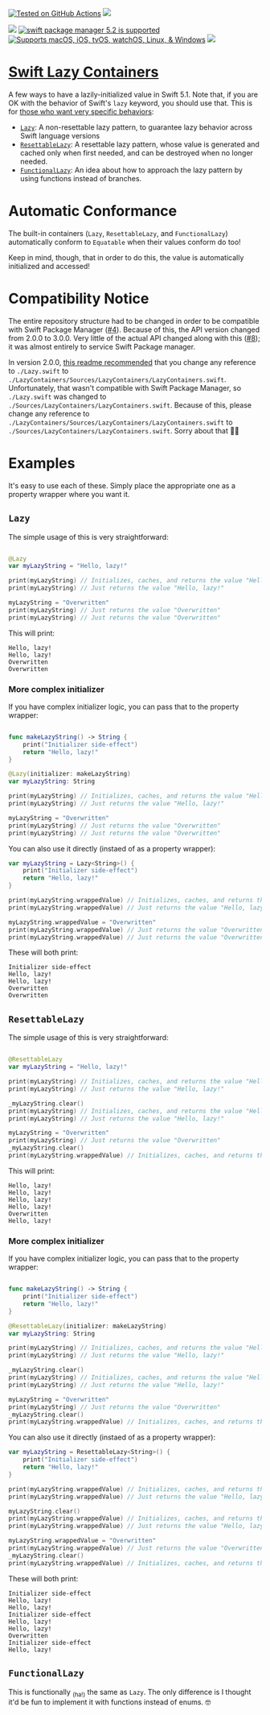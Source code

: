 [![Tested on GitHub Actions](https://github.com/RougeWare/swift-lazy-containers/actions/workflows/swift.yml/badge.svg)](https://github.com/RougeWare/swift-lazy-containers/actions/workflows/swift.yml) [![](https://www.codefactor.io/repository/github/rougeware/swift-lazy-containers/badge)](https://www.codefactor.io/repository/github/rougeware/swift-lazy-containers)

[![](https://img.shields.io/endpoint?url=https%3A%2F%2Fswiftpackageindex.com%2Fapi%2Fpackages%2FRougeWare%2FSwift-Lazy-Containers%2Fbadge%3Ftype%3Dswift-versions)](https://swiftpackageindex.com/RougeWare/Swift-Lazy-Containers) [![swift package manager 5.2 is supported](https://img.shields.io/badge/swift%20package%20manager-5.2-brightgreen.svg)](https://swift.org/package-manager) [![Supports macOS, iOS, tvOS, watchOS, Linux, & Windows](https://img.shields.io/endpoint?url=https%3A%2F%2Fswiftpackageindex.com%2Fapi%2Fpackages%2FRougeWare%2FSwift-Lazy-Containers%2Fbadge%3Ftype%3Dplatforms)](https://swiftpackageindex.com/RougeWare/Swift-Lazy-Containers) 
[![](https://img.shields.io/github/release-date/rougeware/swift-lazy-containers?label=latest%20release)](https://github.com/RougeWare/Swift-Lazy-Containers/releases/latest)



# [Swift Lazy Containers](https://github.com/RougeWare/Swift-Lazy-Patterns) #
A few ways to have a lazily-initialized value in Swift 5.1. Note that, if you are OK with the behavior of Swift's `lazy` keyword, you should use that. This is for [those who want very specific behaviors](https://stackoverflow.com/a/40847994/3939277):

 * [`Lazy`](https://github.com/RougeWare/Swift-Lazy-Patterns/blob/master/Sources/LazyContainers/LazyContainers.swift#L184-L248): A non-resettable lazy pattern, to guarantee lazy behavior across Swift language versions
 * [`ResettableLazy`](https://github.com/RougeWare/Swift-Lazy-Patterns/blob/master/Sources/LazyContainers/LazyContainers.swift#L252-L330): A resettable lazy pattern, whose value is generated and cached only when first needed, and can be destroyed when no longer needed.
 * [`FunctionalLazy`](https://github.com/RougeWare/Swift-Lazy-Patterns/blob/master/Sources/LazyContainers/LazyContainers.swift#L334-L444): An idea about how to approach the lazy pattern by using functions instead of branches.



# Automatic Conformance #

The built-in containers (`Lazy`, `ResettableLazy`, and `FunctionalLazy`) automatically conform to `Equatable` when their values conform do too!

Keep in mind, though, that in order to do this, the value is automatically initialized and accessed!



# Compatibility Notice #

The entire repository structure had to be changed in order to be compatible with Swift Package Manager ([#4](https://github.com/RougeWare/Swift-Lazy-Patterns/issues/4)). Because of this, the API version changed from 2.0.0 to 3.0.0. Very little of the actual API changed along with this ([#8](https://github.com/RougeWare/Swift-Lazy-Patterns/issues/8)); it was almost entirely to service Swift Package manager.

In version 2.0.0, [this readme recommended](https://github.com/RougeWare/Swift-Lazy-Patterns/commit/68fd42023fe5642dd9841ea1411027f6cbc1032f#diff-04c6e90faac2675aa89e2176d2eec7d8) that you change any reference to `./Lazy.swift` to `./LazyContainers/Sources/LazyContainers/LazyContainers.swift`. Unfortunately, that wasn't compatible with Swift Package Manager, so `./Lazy.swift` was changed to `./Sources/LazyContainers/LazyContainers.swift`. Because of this, please change any reference to `./LazyContainers/Sources/LazyContainers/LazyContainers.swift` to `./Sources/LazyContainers/LazyContainers.swift`. Sorry about that 🤷🏽‍



# Examples #

It's easy to use each of these. Simply place the appropriate one as a property wrapper where you want it.


## `Lazy` ##

The simple usage of this is very straightforward:

```swift

@Lazy
var myLazyString = "Hello, lazy!"

print(myLazyString) // Initializes, caches, and returns the value "Hello, lazy!"
print(myLazyString) // Just returns the value "Hello, lazy!"

myLazyString = "Overwritten"
print(myLazyString) // Just returns the value "Overwritten"
print(myLazyString) // Just returns the value "Overwritten"
```

This will print:

```plain
Hello, lazy!
Hello, lazy!
Overwritten
Overwritten
```

### More complex initializer ##

If you have complex initializer logic, you can pass that to the property wrapper:

```swift

func makeLazyString() -> String {
    print("Initializer side-effect")
    return "Hello, lazy!"
}

@Lazy(initializer: makeLazyString)
var myLazyString: String

print(myLazyString) // Initializes, caches, and returns the value "Hello, lazy!"
print(myLazyString) // Just returns the value "Hello, lazy!"

myLazyString = "Overwritten"
print(myLazyString) // Just returns the value "Overwritten"
print(myLazyString) // Just returns the value "Overwritten"
```

You can also use it directly (instaed of as a property wrapper):

```swift
var myLazyString = Lazy<String>() {
    print("Initializer side-effect")
    return "Hello, lazy!"
}

print(myLazyString.wrappedValue) // Initializes, caches, and returns the value "Hello, lazy!"
print(myLazyString.wrappedValue) // Just returns the value "Hello, lazy!"

myLazyString.wrappedValue = "Overwritten"
print(myLazyString.wrappedValue) // Just returns the value "Overwritten"
print(myLazyString.wrappedValue) // Just returns the value "Overwritten"
```

These will both print:

```plain
Initializer side-effect
Hello, lazy!
Hello, lazy!
Overwritten
Overwritten
```


## `ResettableLazy` ##

The simple usage of this is very straightforward:

```swift

@ResettableLazy
var myLazyString = "Hello, lazy!"

print(myLazyString) // Initializes, caches, and returns the value "Hello, lazy!"
print(myLazyString) // Just returns the value "Hello, lazy!"

_myLazyString.clear()
print(myLazyString) // Initializes, caches, and returns the value "Hello, lazy!"
print(myLazyString) // Just returns the value "Hello, lazy!"

myLazyString = "Overwritten"
print(myLazyString) // Just returns the value "Overwritten"
_myLazyString.clear()
print(myLazyString.wrappedValue) // Initializes, caches, and returns the value  "Hello, lazy!"
```

This will print:

```plain
Hello, lazy!
Hello, lazy!
Hello, lazy!
Hello, lazy!
Overwritten
Hello, lazy!
```

### More complex initializer ##

If you have complex initializer logic, you can pass that to the property wrapper:

```swift

func makeLazyString() -> String {
    print("Initializer side-effect")
    return "Hello, lazy!"
}

@ResettableLazy(initializer: makeLazyString)
var myLazyString: String

print(myLazyString) // Initializes, caches, and returns the value "Hello, lazy!"
print(myLazyString) // Just returns the value "Hello, lazy!"

_myLazyString.clear()
print(myLazyString) // Initializes, caches, and returns the value "Hello, lazy!"
print(myLazyString) // Just returns the value "Hello, lazy!"

myLazyString = "Overwritten"
print(myLazyString) // Just returns the value "Overwritten"
_myLazyString.clear()
print(myLazyString.wrappedValue) // Initializes, caches, and returns the value  "Hello, lazy!"
```

You can also use it directly (instaed of as a property wrapper):

```swift
var myLazyString = ResettableLazy<String>() {
    print("Initializer side-effect")
    return "Hello, lazy!"
}

print(myLazyString.wrappedValue) // Initializes, caches, and returns the value "Hello, lazy!"
print(myLazyString.wrappedValue) // Just returns the value "Hello, lazy!"

myLazyString.clear()
print(myLazyString.wrappedValue) // Initializes, caches, and returns the value "Hello, lazy!"
print(myLazyString.wrappedValue) // Just returns the value "Hello, lazy!"

myLazyString.wrappedValue = "Overwritten"
print(myLazyString.wrappedValue) // Just returns the value "Overwritten"
_myLazyString.clear()
print(myLazyString.wrappedValue) // Initializes, caches, and returns the value  "Hello, lazy!"
```

These will both print:

```plain
Initializer side-effect
Hello, lazy!
Hello, lazy!
Initializer side-effect
Hello, lazy!
Hello, lazy!
Overwritten
Initializer side-effect
Hello, lazy!
```



## `FunctionalLazy` ##

This is functionally <sub>(ha!)</sub> the same as `Lazy`. The only difference is I thought it'd be fun to implement it with functions instead of enums. 🤓
